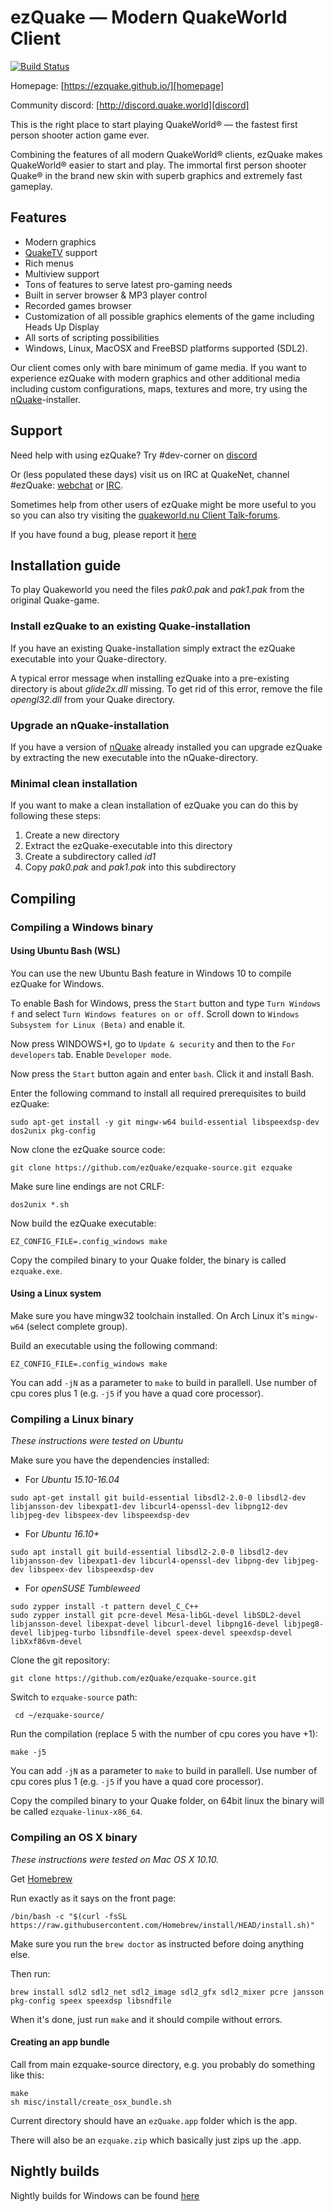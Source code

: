 # ezQuake — Modern QuakeWorld Client
[![Build Status](https://travis-ci.org/ezQuake/ezquake-source.svg?branch=master)](https://travis-ci.org/ezQuake/ezquake-source)

Homepage: [https://ezquake.github.io/][homepage]

Community discord: [http://discord.quake.world][discord]

This is the right place to start playing QuakeWorld&reg; — the fastest first
person shooter action game ever.

Combining the features of all modern QuakeWorld® clients, ezQuake makes
QuakeWorld&reg; easier to start and play. The immortal first person shooter
Quake&reg; in the brand new skin with superb graphics and extremely fast
gameplay.

## Features

 * Modern graphics
 * [QuakeTV][qtv] support
 * Rich menus
 * Multiview support
 * Tons of features to serve latest pro-gaming needs
 * Built in server browser & MP3 player control
 * Recorded games browser
 * Customization of all possible graphics elements of the game including Heads Up Display
 * All sorts of scripting possibilities
 * Windows, Linux, MacOSX and FreeBSD platforms supported (SDL2).

Our client comes only with bare minimum of game media. If you want to
experience ezQuake with modern graphics and other additional media including
custom configurations, maps, textures and more, try using the [nQuake][nQuake]-installer.

## Support

Need help with using ezQuake? Try #dev-corner on [discord][discord]

Or (less populated these days) visit us on IRC at QuakeNet, channel #ezQuake: [webchat][webchat] or [IRC][IRC].

Sometimes help from other users of ezQuake might be more useful to you so you
can also try visiting the [quakeworld.nu Client Talk-forums][forum].

If you have found a bug, please report it [here][issues]

## Installation guide

To play Quakeworld you need the files *pak0.pak* and *pak1.pak* from the original Quake-game.

### Install ezQuake to an existing Quake-installation
If you have an existing Quake-installation simply extract the ezQuake executable into your Quake-directory.

A typical error message when installing ezQuake into a pre-existing directory is about *glide2x.dll* missing.
To get rid of this error, remove the file *opengl32.dll* from your Quake directory.

### Upgrade an nQuake-installation
If you have a version of [nQuake][nQuake] already installed you can upgrade ezQuake by extracting the new executable into the nQuake-directory.

### Minimal clean installation
If you want to make a clean installation of ezQuake you can do this by following these steps:

1. Create a new directory
2. Extract the ezQuake-executable into this directory
3. Create a subdirectory called *id1*
4. Copy *pak0.pak* and *pak1.pak* into this subdirectory

## Compiling

### Compiling a Windows binary

#### Using Ubuntu Bash (WSL)

You can use the new Ubuntu Bash feature in Windows 10 to compile ezQuake for Windows.

To enable Bash for Windows, press the `Start` button and type `Turn Windows f` and select `Turn Windows features on or off`. Scroll down to `Windows Subsystem for Linux (Beta)` and enable it.

Now press WINDOWS+I, go to `Update & security` and then to the `For developers` tab. Enable `Developer mode`.

Now press the `Start` button again and enter `bash`. Click it and install Bash.

Enter the following command to install all required prerequisites to build ezQuake:

```
sudo apt-get install -y git mingw-w64 build-essential libspeexdsp-dev dos2unix pkg-config
```

Now clone the ezQuake source code:

```
git clone https://github.com/ezQuake/ezquake-source.git ezquake
```

Make sure line endings are not CRLF:

```
dos2unix *.sh
```

Now build the ezQuake executable:

```
EZ_CONFIG_FILE=.config_windows make
```

Copy the compiled binary to your Quake folder, the binary is called `ezquake.exe`.

#### Using a Linux system

Make sure you have mingw32 toolchain installed. On Arch Linux it's `mingw-w64` (select complete group).

Build an executable using the following command:

```
EZ_CONFIG_FILE=.config_windows make
```

You can add `-jN` as a parameter to `make` to build in parallell. Use number of cpu cores plus 1 (e.g. `-j5` if you have a quad core processor).

### Compiling a Linux binary

_These instructions were tested on Ubuntu_

Make sure you have the dependencies installed:

- For *Ubuntu 15.10-16.04*
```
sudo apt-get install git build-essential libsdl2-2.0-0 libsdl2-dev libjansson-dev libexpat1-dev libcurl4-openssl-dev libpng12-dev libjpeg-dev libspeex-dev libspeexdsp-dev
```
- For *Ubuntu 16.10+*
```
sudo apt install git build-essential libsdl2-2.0-0 libsdl2-dev libjansson-dev libexpat1-dev libcurl4-openssl-dev libpng-dev libjpeg-dev libspeex-dev libspeexdsp-dev
```
- For *openSUSE Tumbleweed*
```
sudo zypper install -t pattern devel_C_C++
sudo zypper install git pcre-devel Mesa-libGL-devel libSDL2-devel libjansson-devel libexpat-devel libcurl-devel libpng16-devel libjpeg8-devel libjpeg-turbo libsndfile-devel speex-devel speexdsp-devel libXxf86vm-devel
```

Clone the git repository:
```
git clone https://github.com/ezQuake/ezquake-source.git
```

Switch to `ezquake-source` path:
```
 cd ~/ezquake-source/
```
Run the compilation (replace 5 with the number of cpu cores you have +1):
```
make -j5
```
You can add `-jN` as a parameter to `make` to build in parallell. Use number of cpu cores plus 1 (e.g. `-j5` if you have a quad core processor).

Copy the compiled binary to your Quake folder, on 64bit linux the binary will be called `ezquake-linux-x86_64`.

### Compiling an OS X binary

_These instructions were tested on Mac OS X 10.10._

Get [Homebrew](http://brew.sh)

Run exactly as it says on the front page:

```
/bin/bash -c "$(curl -fsSL https://raw.githubusercontent.com/Homebrew/install/HEAD/install.sh)"
```

Make sure you run the `brew doctor` as instructed before doing anything else.

Then run:

```
brew install sdl2 sdl2_net sdl2_image sdl2_gfx sdl2_mixer pcre jansson pkg-config speex speexdsp libsndfile
```

When it's done, just run `make` and it should compile without errors.


#### Creating an app bundle

Call from main ezquake-source directory, e.g. you probably do something like this:

```
make
sh misc/install/create_osx_bundle.sh
```

Current directory should have an `ezQuake.app` folder which is the app.

There will also be an `ezquake.zip` which basically just zips up the .app.

## Nightly builds

Nightly builds for Windows can be found [here][nightly]

 [nQuake]: http://nquake.com/
 [webchat]: http://webchat.quakenet.org/?channels=#ezquake
 [IRC]: irc://irc.quakenet.org/#ezquake
 [forum]: http://www.quakeworld.nu/forum/8
 [qtv]: http://qtv.quakeworld.nu/
 [nightly]: http://uttergrottan.localghost.net/ezquake/dev/nightlybuilds/win32/
 [releases]: https://github.com/ezQuake/ezquake-source/releases
 [issues]: https://github.com/ezQuake/ezquake-source/issues
 [homepage]: https://ezquake.github.io/
 [discord]: http://discord.quake.world/
